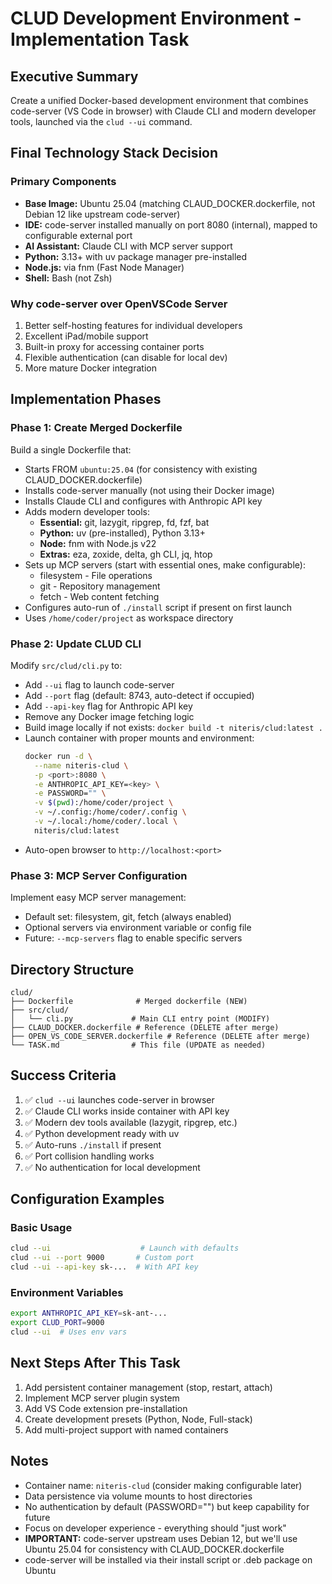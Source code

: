 # CLUD Development Environment - Implementation Task

## Executive Summary
Create a unified Docker-based development environment that combines code-server (VS Code in browser) with Claude CLI and modern developer tools, launched via the `clud --ui` command.

## Final Technology Stack Decision

### Primary Components
- **Base Image:** Ubuntu 25.04 (matching CLAUD_DOCKER.dockerfile, not Debian 12 like upstream code-server)
- **IDE:** code-server installed manually on port 8080 (internal), mapped to configurable external port
- **AI Assistant:** Claude CLI with MCP server support
- **Python:** 3.13+ with uv package manager pre-installed
- **Node.js:** via fnm (Fast Node Manager)
- **Shell:** Bash (not Zsh)

### Why code-server over OpenVSCode Server
1. Better self-hosting features for individual developers
2. Excellent iPad/mobile support
3. Built-in proxy for accessing container ports
4. Flexible authentication (can disable for local dev)
5. More mature Docker integration

## Implementation Phases

### Phase 1: Create Merged Dockerfile
Build a single Dockerfile that:
- Starts FROM `ubuntu:25.04` (for consistency with existing CLAUD_DOCKER.dockerfile)
- Installs code-server manually (not using their Docker image)
- Installs Claude CLI and configures with Anthropic API key
- Adds modern developer tools:
  - **Essential:** git, lazygit, ripgrep, fd, fzf, bat
  - **Python:** uv (pre-installed), Python 3.13+
  - **Node:** fnm with Node.js v22
  - **Extras:** eza, zoxide, delta, gh CLI, jq, htop
- Sets up MCP servers (start with essential ones, make configurable):
  - filesystem - File operations
  - git - Repository management
  - fetch - Web content fetching
- Configures auto-run of `./install` script if present on first launch
- Uses `/home/coder/project` as workspace directory

### Phase 2: Update CLUD CLI
Modify `src/clud/cli.py` to:
- Add `--ui` flag to launch code-server
- Add `--port` flag (default: 8743, auto-detect if occupied)
- Add `--api-key` flag for Anthropic API key
- Remove any Docker image fetching logic
- Build image locally if not exists: `docker build -t niteris/clud:latest .`
- Launch container with proper mounts and environment:
  ```bash
  docker run -d \
    --name niteris-clud \
    -p <port>:8080 \
    -e ANTHROPIC_API_KEY=<key> \
    -e PASSWORD="" \
    -v $(pwd):/home/coder/project \
    -v ~/.config:/home/coder/.config \
    -v ~/.local:/home/coder/.local \
    niteris/clud:latest
  ```
- Auto-open browser to `http://localhost:<port>`

### Phase 3: MCP Server Configuration
Implement easy MCP server management:
- Default set: filesystem, git, fetch (always enabled)
- Optional servers via environment variable or config file
- Future: `--mcp-servers` flag to enable specific servers

## Directory Structure
```
clud/
├── Dockerfile              # Merged dockerfile (NEW)
├── src/clud/
│   └── cli.py             # Main CLI entry point (MODIFY)
├── CLAUD_DOCKER.dockerfile # Reference (DELETE after merge)
├── OPEN_VS_CODE_SERVER.dockerfile # Reference (DELETE after merge)
└── TASK.md                # This file (UPDATE as needed)
```

## Success Criteria
1. ✅ `clud --ui` launches code-server in browser
2. ✅ Claude CLI works inside container with API key
3. ✅ Modern dev tools available (lazygit, ripgrep, etc.)
4. ✅ Python development ready with uv
5. ✅ Auto-runs `./install` if present
6. ✅ Port collision handling works
7. ✅ No authentication for local development

## Configuration Examples

### Basic Usage
```bash
clud --ui                    # Launch with defaults
clud --ui --port 9000       # Custom port
clud --ui --api-key sk-...  # With API key
```

### Environment Variables
```bash
export ANTHROPIC_API_KEY=sk-ant-...
export CLUD_PORT=9000
clud --ui  # Uses env vars
```

## Next Steps After This Task
1. Add persistent container management (stop, restart, attach)
2. Implement MCP server plugin system
3. Add VS Code extension pre-installation
4. Create development presets (Python, Node, Full-stack)
5. Add multi-project support with named containers

## Notes
- Container name: `niteris-clud` (consider making configurable later)
- Data persistence via volume mounts to host directories
- No authentication by default (PASSWORD="") but keep capability for future
- Focus on developer experience - everything should "just work"
- **IMPORTANT:** code-server upstream uses Debian 12, but we'll use Ubuntu 25.04 for consistency with CLAUD_DOCKER.dockerfile
- code-server will be installed via their install script or .deb package on Ubuntu